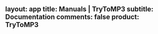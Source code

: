 layout: app
title: Manuals | TryToMP3
subtitle: Documentation
comments: false
product: TryToMP3
---
